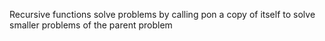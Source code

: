 Recursive functions solve problems by calling pon a copy of itself to solve smaller problems of the parent problem
